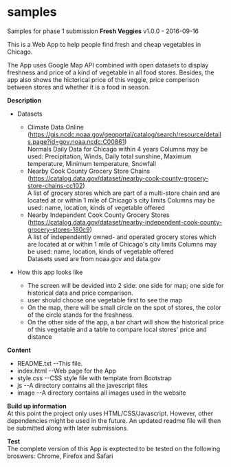# samples
Samples for phase 1 submission
**Fresh Veggies** v1.0.0 - 2016-09-16  

This is a Web App to help people find fresh and cheap vegetables in Chicago.  

The App uses Google Map API combined with open datasets to display freshness and price of a kind of vegetable in all food stores.
Besides, the app also shows the hictorical price of this veggie, price comperison between stores and whether it is a food in season.

**Description**  
* Datasets  
	* Climate Data Online (https://gis.ncdc.noaa.gov/geoportal/catalog/search/resource/details.page?id=gov.noaa.ncdc:C00861)  
	  Normals Daily Data for Chicago within 4 years
	  Columns may be used: Precipitation, Winds, Daily total sunshine, Maximum temperature, Minimum temperature, Snowfall  
	* Nearby Cook County Grocery Store Chains (https://catalog.data.gov/dataset/nearby-cook-county-grocery-store-chains-cc102)  
	  A list of grocery stores which are part of a multi-store chain and are located at or within 1 mile of Chicago's city limits
	  Columns may be used: name, location, kinds of vegetable offered  
	* Nearby Independent Cook County Grocery Stores (https://catalog.data.gov/dataset/nearby-independent-cook-county-grocery-stores-180c9)  
	  A list of independently owned- and operated grocery stores which are located at or within 1 mile of Chicago's city limits
	  Columns may be used: name, location, kinds of vegetable offered  
Datasets used are from noaa.gov and data.gov  
	
* How this app looks like
	* The screen will be devided into 2 side: one side for map; one side for historical data and price comparison.
	* user should choose one vegetable first to see the map
	* On the map, there will be small circle on the spot of stores, the color of the circle stands for the freshness. 
	* On the other side of the app, a bar chart will show the historical price of this vegetable and a table to compare local stores' price and distance

**Content**  
* README.txt  --This file.  
* index.html  --Web page for the App  
* style.css  --CSS style file with template from Bootstrap  
* js  --A directory contains all the javescript files  
* image  --A directory contains all images used in the website  
  
**Build up information**  
At this point the project only uses HTML/CSS/Javascript. However, other dependencies might be used in the future. An updated readme file will then be submitted along with later submissions.

**Test**  
The complete version of this App is exptected to be tested on the following broswers: Chrome, Firefox and Safari
